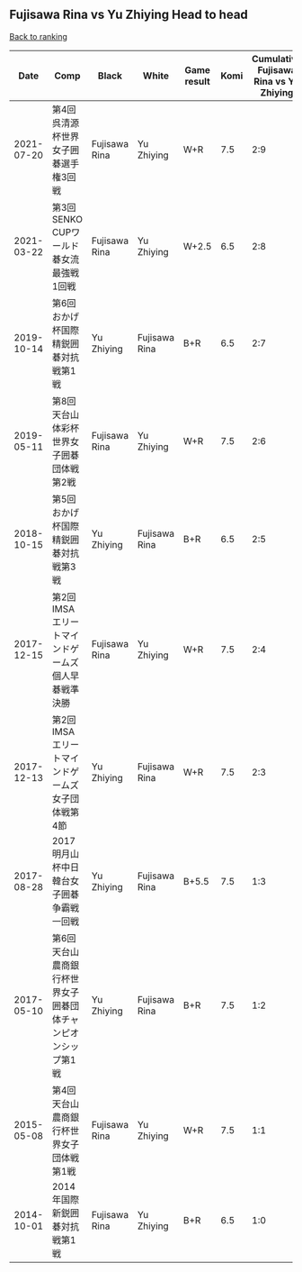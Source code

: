 ## Fujisawa Rina vs Yu Zhiying Head to head

[Back to ranking](../../index.md)




| **Date** | **Comp** | **Black** | **White** | **Game result** | **Komi** | **Cumulative Fujisawa Rina vs Yu Zhiying** | **Fujisawa Rina streak** | **Yu Zhiying streak** | 
| --- | --- | --- | --- | --- | --- | --- | --- | --- |
| 2021-07-20 | 第4回呉清源杯世界女子囲碁選手権3回戦 | Fujisawa Rina | Yu Zhiying | W+R | 7.5 | 2:9 | 0 | 6 | 
| 2021-03-22 | 第3回SENKO CUPワールド碁女流最強戦1回戦  | Fujisawa Rina | Yu Zhiying | W+2.5 | 6.5 | 2:8 | 0 | 5 | 
| 2019-10-14 | 第6回おかげ杯国際精鋭囲碁対抗戦第1戦 | Yu Zhiying | Fujisawa Rina | B+R | 6.5 | 2:7 | 0 | 4 | 
| 2019-05-11 | 第8回天台山体彩杯世界女子囲碁団体戦第2戦 | Fujisawa Rina | Yu Zhiying | W+R | 7.5 | 2:6 | 0 | 3 | 
| 2018-10-15 | 第5回おかげ杯国際精鋭囲碁対抗戦第3戦 | Yu Zhiying | Fujisawa Rina | B+R | 6.5 | 2:5 | 0 | 2 | 
| 2017-12-15 | 第2回IMSAエリートマインドゲームズ個人早碁戦準決勝 | Fujisawa Rina | Yu Zhiying | W+R | 7.5 | 2:4 | 0 | 1 | 
| 2017-12-13 | 第2回IMSAエリートマインドゲームズ女子団体戦第4節 | Yu Zhiying | Fujisawa Rina | W+R | 7.5 | 2:3 | 1 | 0 | 
| 2017-08-28 | 2017明月山杯中日韓台女子囲碁争霸戦一回戦 | Yu Zhiying | Fujisawa Rina | B+5.5 | 7.5 | 1:3 | 0 | 3 | 
| 2017-05-10 | 第6回天台山農商銀行杯世界女子囲碁団体チャンピオンシップ第1戦 | Yu Zhiying | Fujisawa Rina | B+R | 7.5 | 1:2 | 0 | 2 | 
| 2015-05-08 | 第4回天台山農商銀行杯世界女子団体戦第1戦 | Fujisawa Rina | Yu Zhiying | W+R | 7.5 | 1:1 | 0 | 1 | 
| 2014-10-01 | 2014年国際新鋭囲碁対抗戦第1戦 | Fujisawa Rina | Yu Zhiying | B+R | 6.5 | 1:0 | 1 | 0 |




